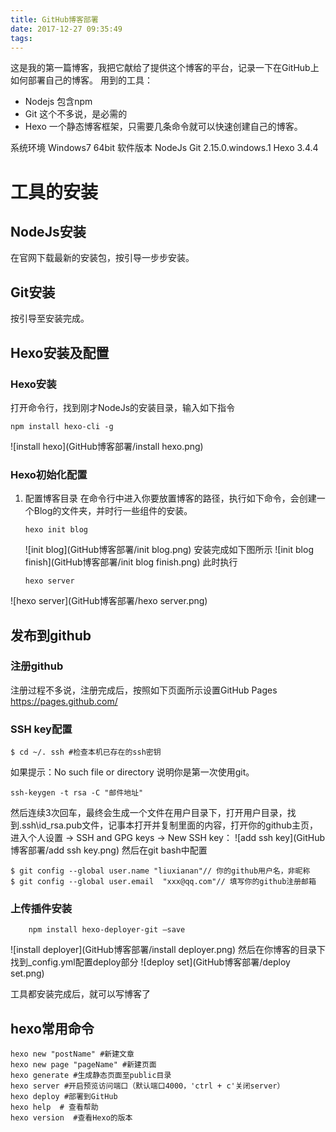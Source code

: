 ```yaml
---
title: GitHub博客部署
date: 2017-12-27 09:35:49
tags:
---
```

这是我的第一篇博客，我把它献给了提供这个博客的平台，记录一下在GitHub上如何部署自己的博客。
用到的工具：
- Nodejs
  包含npm
- Git
    这个不多说，是必需的
- Hexo
    一个静态博客框架，只需要几条命令就可以快速创建自己的博客。

系统环境
    Windows7 64bit
软件版本
    NodeJs 
    Git 2.15.0.windows.1
    Hexo 3.4.4

# 工具的安装
## NodeJs安装
   在官网下载最新的安装包，按引导一步步安装。
## Git安装
   按引导至安装完成。
## Hexo安装及配置
### Hexo安装
   打开命令行，找到刚才NodeJs的安装目录，输入如下指令
   ```
   npm install hexo-cli -g
   ```
   ![install hexo](GitHub博客部署/install hexo.png)
### Hexo初始化配置
1. 配置博客目录
    在命令行中进入你要放置博客的路径，执行如下命令，会创建一个Blog的文件夹，并时行一些组件的安装。
   ```
   hexo init blog
   ```
   ![init blog](GitHub博客部署/init blog.png)
   安装完成如下图所示
   ![init blog finish](GitHub博客部署/init blog finish.png)
   此时执行
   ```
   hexo server
   ```
  ![hexo server](GitHub博客部署/hexo server.png)

## 发布到github
### 注册github
注册过程不多说，注册完成后，按照如下页面所示设置GitHub Pages https://pages.github.com/

### SSH key配置
```
$ cd ~/. ssh #检查本机已存在的ssh密钥
```
如果提示：No such file or directory 说明你是第一次使用git。
```
ssh-keygen -t rsa -C "邮件地址"
```

然后连续3次回车，最终会生成一个文件在用户目录下，打开用户目录，找到.ssh\id_rsa.pub文件，记事本打开并复制里面的内容，打开你的github主页，进入个人设置 -> SSH and GPG keys -> New SSH key：
![add ssh key](GitHub博客部署/add ssh key.png)
然后在git bash中配置
```
$ git config --global user.name "liuxianan"// 你的github用户名，非昵称
$ git config --global user.email  "xxx@qq.com"// 填写你的github注册邮箱
```

### 上传插件安装
```
    npm install hexo-deployer-git –save
```
   ![install deployer](GitHub博客部署/install deployer.png)
   然后在你博客的目录下找到_config.yml配置deploy部分
![deploy set](GitHub博客部署/deploy set.png)

工具都安装完成后，就可以写博客了



## hexo常用命令
```
hexo new "postName" #新建文章
hexo new page "pageName" #新建页面
hexo generate #生成静态页面至public目录
hexo server #开启预览访问端口（默认端口4000，'ctrl + c'关闭server）
hexo deploy #部署到GitHub
hexo help  # 查看帮助
hexo version  #查看Hexo的版本
```


   




    



